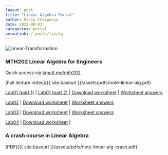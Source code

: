 ```yaml
---
layout: post
title: "Linear Algebra Portal"
author: Parin Chaipunya
date: 2022-08-03
categories: portal
permalink: /_posts/linalg
---
```


<!-- Google tag (gtag.js) -->
<script async src="https://www.googletagmanager.com/gtag/js?id=G-YDJ2EH8F91"></script>
<script>
  window.dataLayer = window.dataLayer || [];
  function gtag(){dataLayer.push(arguments);}
  gtag('js', new Date());

  gtag('config', 'G-YDJ2EH8F91');
</script>

![Linear-Transformation](/assets/images/smiley-gif-linalg.gif)

### MTH202 Linear Algebra for Engineers

Quick access via [kmutt.me/mth202](https://kmutt.me/mth202).

[Full lecture notes]({{ site.baseurl }}/assets/pdfs/note-linear-alg.pdf)

[Lab01 (part 1)]({{site.baseurl}}/assets/linalgcodes/1.1-firstglance.html) \|
[Lab01 (part 2)]({{site.baseurl}}/assets/linalgcodes/1.2-list.html) \|
<a href="https://parinchaipunya.com/assets/linalgcodes/Worksheet-01.ipynb" download>Download worksheet</a> \|
[Worksheet answers]({{site.baseurl}}/assets/linalgcodes/Worksheet-01-ans.html)

[Lab02]({{site.baseurl}}/assets/linalgcodes/2-numpy.html) \|
<a href="https://parinchaipunya.com/assets/linalgcodes/Worksheet-02.ipynb" download>Download worksheet</a> \|
[Worksheet answers]({{site.baseurl}}/assets/linalgcodes/Worksheet-02-ans.html)

[Lab03]({{site.baseurl}}/assets/linalgcodes/3-row-operations.html) \|
<a href="https://parinchaipunya.com/assets/linalgcodes/Worksheet-03.ipynb" download>Download worksheet</a> \|
[Worksheet answers]({{site.baseurl}}/assets/linalgcodes/Worksheet-03-ans.html)

[Lab04]({{site.baseurl}}/assets/linalgcodes/4-loops-and-conditioning.html) \|
<a href="https://parinchaipunya.com/assets/linalgcodes/Worksheet-04.ipynb" download>Download worksheet</a> \|
<!-- [Worksheet answers]({{site.baseurl}}/assets/linalgcodes/Worksheet-04-ans.html) -->


### A crash course in Linear Algebra

[PDF]({{ site.baseurl }}/assets/pdfs/note-linear-alg-crash.pdf)
